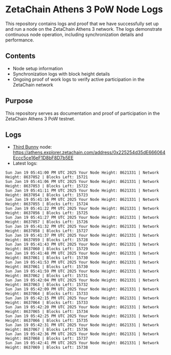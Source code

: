 # ZetaChain Athens 3 PoW Node Logs
This repository contains logs and proof that we have successfully set up and run a node on the ZetaChain Athens 3 network. The logs demonstrate continuous node operation, including synchronization details and performance.

## Contents
- Node setup information
- Synchronization logs with block height details
- Ongoing proof of work logs to verify active participation in the ZetaChain network

## Purpose
This repository serves as documentation and proof of participation in the ZetaChain Athens 3 PoW testnet.

## Logs

- [Third Bunny](https://thirdbunny.xyz/) node: https://athens.explorer.zetachain.com/address/0x225254d35dE666064Eccc5ce16eF1D8bF8D7b5EE
- Latest logs:
```
Sun Jan 19 05:41:00 PM UTC 2025 Your Node Height: 8621331 | Network Height: 8637052 | Blocks Left: 15721
Sun Jan 19 05:41:06 PM UTC 2025 Your Node Height: 8621331 | Network Height: 8637053 | Blocks Left: 15722
Sun Jan 19 05:41:11 PM UTC 2025 Your Node Height: 8621331 | Network Height: 8637054 | Blocks Left: 15723
Sun Jan 19 05:41:16 PM UTC 2025 Your Node Height: 8621331 | Network Height: 8637055 | Blocks Left: 15724
Sun Jan 19 05:41:22 PM UTC 2025 Your Node Height: 8621331 | Network Height: 8637056 | Blocks Left: 15725
Sun Jan 19 05:41:27 PM UTC 2025 Your Node Height: 8621331 | Network Height: 8637057 | Blocks Left: 15726
Sun Jan 19 05:41:32 PM UTC 2025 Your Node Height: 8621331 | Network Height: 8637058 | Blocks Left: 15727
Sun Jan 19 05:41:37 PM UTC 2025 Your Node Height: 8621331 | Network Height: 8637059 | Blocks Left: 15728
Sun Jan 19 05:41:43 PM UTC 2025 Your Node Height: 8621331 | Network Height: 8637060 | Blocks Left: 15729
Sun Jan 19 05:41:48 PM UTC 2025 Your Node Height: 8621331 | Network Height: 8637061 | Blocks Left: 15730
Sun Jan 19 05:41:53 PM UTC 2025 Your Node Height: 8621331 | Network Height: 8637061 | Blocks Left: 15730
Sun Jan 19 05:41:59 PM UTC 2025 Your Node Height: 8621331 | Network Height: 8637062 | Blocks Left: 15731
Sun Jan 19 05:42:04 PM UTC 2025 Your Node Height: 8621331 | Network Height: 8637063 | Blocks Left: 15732
Sun Jan 19 05:42:09 PM UTC 2025 Your Node Height: 8621331 | Network Height: 8637064 | Blocks Left: 15733
Sun Jan 19 05:42:15 PM UTC 2025 Your Node Height: 8621331 | Network Height: 8637064 | Blocks Left: 15733
Sun Jan 19 05:42:20 PM UTC 2025 Your Node Height: 8621331 | Network Height: 8637065 | Blocks Left: 15734
Sun Jan 19 05:42:25 PM UTC 2025 Your Node Height: 8621331 | Network Height: 8637066 | Blocks Left: 15735
Sun Jan 19 05:42:31 PM UTC 2025 Your Node Height: 8621331 | Network Height: 8637067 | Blocks Left: 15736
Sun Jan 19 05:42:36 PM UTC 2025 Your Node Height: 8621331 | Network Height: 8637068 | Blocks Left: 15737
Sun Jan 19 05:42:41 PM UTC 2025 Your Node Height: 8621331 | Network Height: 8637069 | Blocks Left: 15738
```
